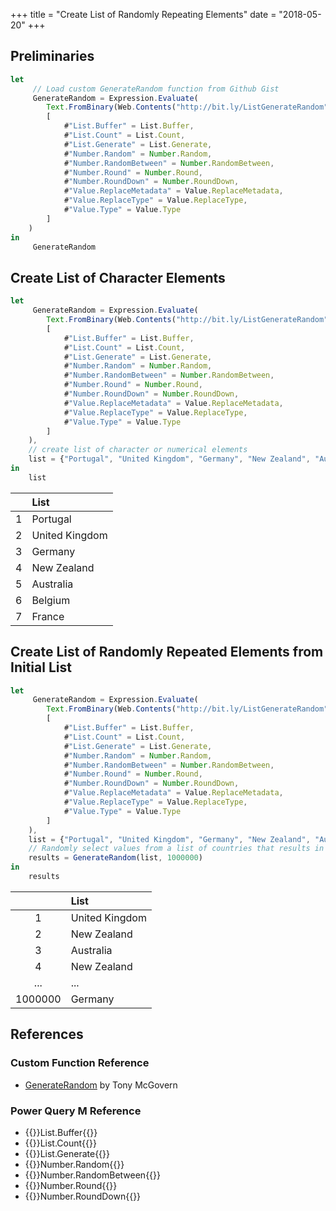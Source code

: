 +++
title = "Create List of Randomly Repeating Elements"
date = "2018-05-20"
+++

## Preliminaries
```javascript
let
     // Load custom GenerateRandom function from Github Gist
     GenerateRandom = Expression.Evaluate(
        Text.FromBinary(Web.Contents("http://bit.ly/ListGenerateRandom")),
        [
            #"List.Buffer" = List.Buffer,
            #"List.Count" = List.Count,
            #"List.Generate" = List.Generate,
            #"Number.Random" = Number.Random,
            #"Number.RandomBetween" = Number.RandomBetween,
            #"Number.Round" = Number.Round,
            #"Number.RoundDown" = Number.RoundDown,
            #"Value.ReplaceMetadata" = Value.ReplaceMetadata,
            #"Value.ReplaceType" = Value.ReplaceType,
            #"Value.Type" = Value.Type
        ]
    )
in
     GenerateRandom
```

## Create List of Character Elements
```javascript
let
     GenerateRandom = Expression.Evaluate(
        Text.FromBinary(Web.Contents("http://bit.ly/ListGenerateRandom")),
        [
            #"List.Buffer" = List.Buffer,
            #"List.Count" = List.Count,
            #"List.Generate" = List.Generate,
            #"Number.Random" = Number.Random,
            #"Number.RandomBetween" = Number.RandomBetween,
            #"Number.Round" = Number.Round,
            #"Number.RoundDown" = Number.RoundDown,
            #"Value.ReplaceMetadata" = Value.ReplaceMetadata,
            #"Value.ReplaceType" = Value.ReplaceType,
            #"Value.Type" = Value.Type
        ]
    ),
    // create list of character or numerical elements
    list = {"Portugal", "United Kingdom", "Germany", "New Zealand", "Australia", "Belgium", "France"}
in
    list
```
|     |List 	         
|:---:|:--------------
|1	  |Portugal	     
|2	  |United Kingdom
|3	  |Germany
|4    |New Zealand
|5	  |Australia
|6	  |Belgium
|7	  |France

## Create List of Randomly Repeated Elements from Initial List
```javascript
let
     GenerateRandom = Expression.Evaluate(
        Text.FromBinary(Web.Contents("http://bit.ly/ListGenerateRandom")),
        [
            #"List.Buffer" = List.Buffer,
            #"List.Count" = List.Count,
            #"List.Generate" = List.Generate,
            #"Number.Random" = Number.Random,
            #"Number.RandomBetween" = Number.RandomBetween,
            #"Number.Round" = Number.Round,
            #"Number.RoundDown" = Number.RoundDown,
            #"Value.ReplaceMetadata" = Value.ReplaceMetadata,
            #"Value.ReplaceType" = Value.ReplaceType,
            #"Value.Type" = Value.Type
        ]
    ),
    list = {"Portugal", "United Kingdom", "Germany", "New Zealand", "Australia", "Belgium", "France"},
    // Randomly select values from a list of countries that results in an output list of 1,000,000 items
    results = GenerateRandom(list, 1000000)		
in
    results
```
|        |List 	         
|:------:|:--------------
|1	     |United Kingdom 
|2	     |New Zealand
|3	     |Australia
|4       |New Zealand
|...     |...
|1000000 |Germany

## References
### Custom Function Reference
+ [GenerateRandom](https://gist.github.com/tonmcg/e85642d99f2f7d365382a2d06006f618) by Tony McGovern

### Power Query M Reference
+ {{<urls function="list-buffer">}}List.Buffer{{</urls>}}
+ {{<urls function="list-count">}}List.Count{{</urls>}}
+ {{<urls function="list-generate">}}List.Generate{{</urls>}}
+ {{<urls function="number-random">}}Number.Random{{</urls>}}
+ {{<urls function="number-randombetween">}}Number.RandomBetween{{</urls>}}
+ {{<urls function="number-round">}}Number.Round{{</urls>}}
+ {{<urls function="number-rounddown">}}Number.RoundDown{{</urls>}}